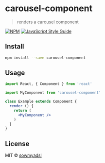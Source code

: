 # carousel-component

> renders a carousel component

[![NPM](https://img.shields.io/npm/v/carousel-component.svg)](https://www.npmjs.com/package/carousel-component) [![JavaScript Style Guide](https://img.shields.io/badge/code_style-standard-brightgreen.svg)](https://standardjs.com)

## Install

```bash
npm install --save carousel-component
```

## Usage

```jsx
import React, { Component } from 'react'

import MyComponent from 'carousel-component'

class Example extends Component {
  render () {
    return (
      <MyComponent />
    )
  }
}
```

## License

MIT © [sowmyadsl](https://github.com/sowmyadsl)
